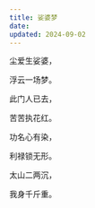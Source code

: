 ```yaml
---
title: 娑婆梦
date: 
updated: 2024-09-02
---
```


尘爱生娑婆，

浮云一场梦。

此门人已去，

苦苦执花红。

功名心有染，

利禄锁无形。

太山二两沉，

我身千斤重。
